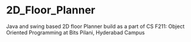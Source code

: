 # 2D_Floor_Planner
Java and swing based 2D floor Planner build as a part of CS F211: Object Oriented Programming at Bits Pilani, Hyderabad Campus
